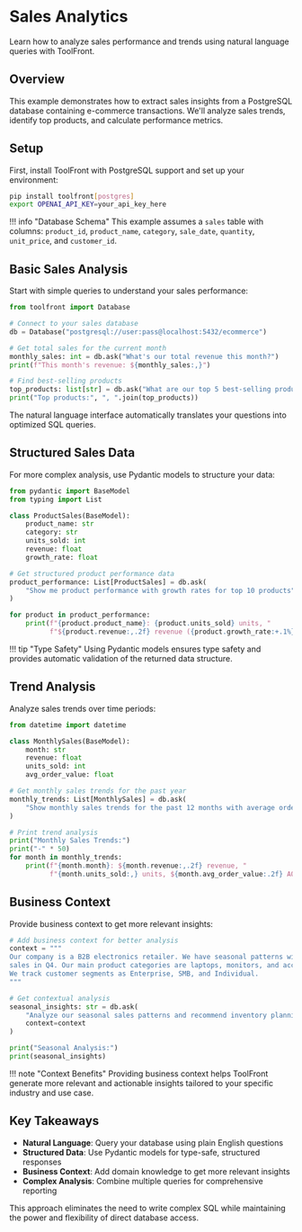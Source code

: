 # Sales Analytics

Learn how to analyze sales performance and trends using natural language queries with ToolFront.

## Overview

This example demonstrates how to extract sales insights from a PostgreSQL database containing e-commerce transactions. We'll analyze sales trends, identify top products, and calculate performance metrics.

## Setup

First, install ToolFront with PostgreSQL support and set up your environment:

```bash
pip install toolfront[postgres]
export OPENAI_API_KEY=your_api_key_here
```

!!! info "Database Schema"
    This example assumes a `sales` table with columns: `product_id`, `product_name`, `category`, `sale_date`, `quantity`, `unit_price`, and `customer_id`.

## Basic Sales Analysis

Start with simple queries to understand your sales performance:

```python linenums="1"
from toolfront import Database

# Connect to your sales database
db = Database("postgresql://user:pass@localhost:5432/ecommerce")

# Get total sales for the current month
monthly_sales: int = db.ask("What's our total revenue this month?")
print(f"This month's revenue: ${monthly_sales:,}")

# Find best-selling products
top_products: list[str] = db.ask("What are our top 5 best-selling products?")
print("Top products:", ", ".join(top_products))
```

The natural language interface automatically translates your questions into optimized SQL queries.

## Structured Sales Data

For more complex analysis, use Pydantic models to structure your data:

```python linenums="1"
from pydantic import BaseModel
from typing import List

class ProductSales(BaseModel):
    product_name: str
    category: str
    units_sold: int
    revenue: float
    growth_rate: float

# Get structured product performance data
product_performance: List[ProductSales] = db.ask(
    "Show me product performance with growth rates for top 10 products"
)

for product in product_performance:
    print(f"{product.product_name}: {product.units_sold} units, "
          f"${product.revenue:,.2f} revenue ({product.growth_rate:+.1%})")
```

!!! tip "Type Safety"
    Using Pydantic models ensures type safety and provides automatic validation of the returned data structure.

## Trend Analysis

Analyze sales trends over time periods:

```python linenums="1"
from datetime import datetime

class MonthlySales(BaseModel):
    month: str
    revenue: float
    units_sold: int
    avg_order_value: float

# Get monthly sales trends for the past year
monthly_trends: List[MonthlySales] = db.ask(
    "Show monthly sales trends for the past 12 months with average order values"
)

# Print trend analysis
print("Monthly Sales Trends:")
print("-" * 50)
for month in monthly_trends:
    print(f"{month.month}: ${month.revenue:,.2f} revenue, "
          f"{month.units_sold:,} units, ${month.avg_order_value:.2f} AOV")
```

## Business Context

Provide business context to get more relevant insights:

```python linenums="1"
# Add business context for better analysis
context = """
Our company is a B2B electronics retailer. We have seasonal patterns with higher 
sales in Q4. Our main product categories are laptops, monitors, and accessories.
We track customer segments as Enterprise, SMB, and Individual.
"""

# Get contextual analysis
seasonal_insights: str = db.ask(
    "Analyze our seasonal sales patterns and recommend inventory planning strategies",
    context=context
)

print("Seasonal Analysis:")
print(seasonal_insights)
```

!!! note "Context Benefits"
    Providing business context helps ToolFront generate more relevant and actionable insights tailored to your specific industry and use case.

## Key Takeaways

- **Natural Language**: Query your database using plain English questions
- **Structured Data**: Use Pydantic models for type-safe, structured responses
- **Business Context**: Add domain knowledge to get more relevant insights
- **Complex Analysis**: Combine multiple queries for comprehensive reporting

This approach eliminates the need to write complex SQL while maintaining the power and flexibility of direct database access.